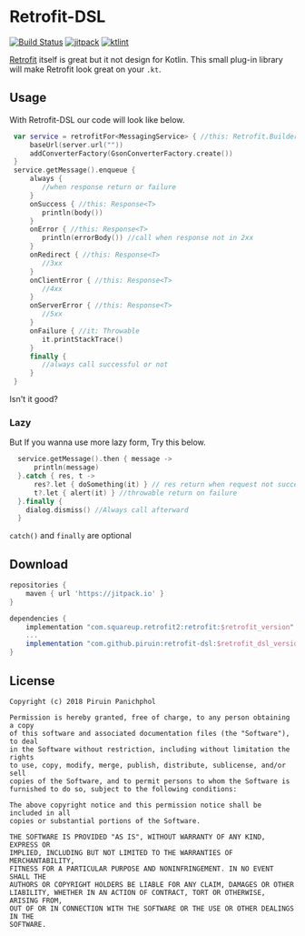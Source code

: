 # Retrofit-DSL
[![Build Status](https://travis-ci.org/piruin/retrofit-dsl.svg?branch=master)](https://travis-ci.org/piruin/retrofit-dsl)
[![jitpack](https://jitpack.io/v/piruin/retrofit-dsl.svg)](https://jitpack.io/#piruin/retrofit-dsl)
[![ktlint](https://img.shields.io/badge/code%20style-%E2%9D%A4-FF4081.svg)](https://ktlint.github.io/)

[Retrofit](http://square.github.io/retrofit/) itself is great but it not design for Kotlin. This small plug-in library will make Retrofit look great on your `.kt`.

## Usage

With Retrofit-DSL our code will look like below.

```kotlin
 var service = retrofitFor<MessagingService> { //this: Retrofit.Builder
     baseUrl(server.url(""))
     addConverterFactory(GsonConverterFactory.create())
 }
 service.getMessage().enqueue {
     always {
        //when response return or failure
     }
     onSuccess { //this: Response<T>
        println(body())
     }
     onError { //this: Response<T>
        println(errorBody()) //call when response not in 2xx
     }
     onRedirect { //this: Response<T>
        //3xx
     }
     onClientError { //this: Response<T>
        //4xx
     }
     onServerError { //this: Response<T>
        //5xx
     }
     onFailure { //it: Throwable
        it.printStackTrace()
     }
     finally {
        //always call successful or not
     }
 }
```

Isn't it good?

### Lazy

But If you wanna use more lazy form, Try this below.

```kotlin
  service.getMessage().then { message ->
      println(message)
  }.catch { res, t ->
      res?.let { doSomething(it) } // res return when request not successful
      t?.let { alert(it) } //throwable return on failure
  }.finally {
    dialog.dismiss() //Always call afterward
  }
```

`catch()` and `finally` are optional

## Download

```groovy
repositories {
    maven { url 'https://jitpack.io' }
}

dependencies {
    implementation "com.squareup.retrofit2:retrofit:$retrofit_version"
    ...
    implementation "com.github.piruin:retrofit-dsl:$retrofit_dsl_version" //Change to latest version
}
```

## License

    Copyright (c) 2018 Piruin Panichphol
    
    Permission is hereby granted, free of charge, to any person obtaining a copy
    of this software and associated documentation files (the "Software"), to deal
    in the Software without restriction, including without limitation the rights
    to use, copy, modify, merge, publish, distribute, sublicense, and/or sell
    copies of the Software, and to permit persons to whom the Software is
    furnished to do so, subject to the following conditions:
    
    The above copyright notice and this permission notice shall be included in all
    copies or substantial portions of the Software.
    
    THE SOFTWARE IS PROVIDED "AS IS", WITHOUT WARRANTY OF ANY KIND, EXPRESS OR
    IMPLIED, INCLUDING BUT NOT LIMITED TO THE WARRANTIES OF MERCHANTABILITY,
    FITNESS FOR A PARTICULAR PURPOSE AND NONINFRINGEMENT. IN NO EVENT SHALL THE
    AUTHORS OR COPYRIGHT HOLDERS BE LIABLE FOR ANY CLAIM, DAMAGES OR OTHER
    LIABILITY, WHETHER IN AN ACTION OF CONTRACT, TORT OR OTHERWISE, ARISING FROM,
    OUT OF OR IN CONNECTION WITH THE SOFTWARE OR THE USE OR OTHER DEALINGS IN THE
    SOFTWARE.
